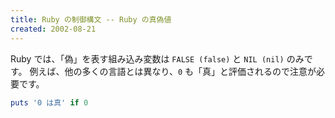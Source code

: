 ```yaml
---
title: Ruby の制御構文 -- Ruby の真偽値
created: 2002-08-21
---
```


Ruby では、「偽」を表す組み込み変数は `FALSE (false)` と `NIL (nil)` のみです。
例えば、他の多くの言語とは異なり、`0` も「真」と評価されるので注意が必要です。

```ruby
puts '0 は真' if 0
```

